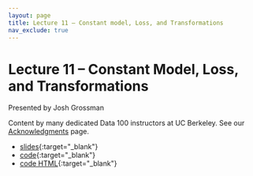 ```yaml
---
layout: page
title: Lecture 11 – Constant model, Loss, and Transformations
nav_exclude: true
---
```


# Lecture 11 – Constant Model, Loss, and Transformations

Presented by Josh Grossman

Content by many dedicated Data 100 instructors at UC Berkeley. See our [Acknowledgments](../../acks) page.

- [slides](https://docs.google.com/presentation/d/1Q4Z9LRmr3G4u5q-Qkoe5N8ROpoSvNeeygIyI3TuDtfs/edit?usp=sharing){:target="_blank"}
- [code](https://data100.datahub.berkeley.edu/hub/user-redirect/git-pull?repo=https%3A%2F%2Fgithub.com%2FDS-100%2Fsp25-student&urlpath=lab%2Ftree%2Fsp25-student%2Flecture%2Flec11%2Flec11.ipynb&branch=+main){:target="_blank"}
- [code HTML](../../resources/assets/lectures/lec11/lec11.html){:target="_blank"}
<!-- - [recording](https://youtu.be/ol0n7L9CczM){:target="_blank"} -->
